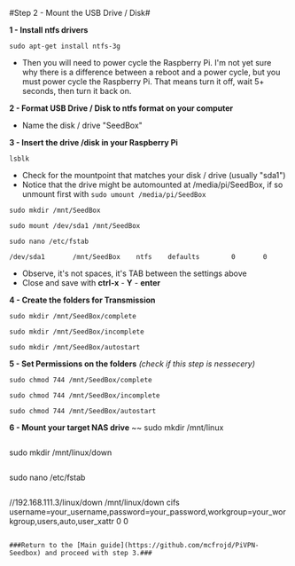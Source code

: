 #Step 2 - Mount the USB Drive / Disk#

**1 - Install ntfs drivers**
~~~
sudo apt-get install ntfs-3g
~~~
   * Then you will need to power cycle the Raspberry Pi. I'm not yet sure why there is a difference between a reboot and a power cycle, but you must power cycle the Raspberry Pi. That means turn it off, wait 5+ seconds, then turn it back on.

**2 - Format USB Drive / Disk to ntfs format on your computer**
   * Name the disk / drive "SeedBox"
   
**3 - Insert the drive /disk in your Raspberry Pi**
~~~
lsblk
~~~
   * Check for the mountpoint that matches your disk / drive (usually "sda1")
   * Notice that the drive might be automounted at /media/pi/SeedBox, if so unmount first with `sudo umount /media/pi/SeedBox`

~~~
sudo mkdir /mnt/SeedBox
~~~
~~~
sudo mount /dev/sda1 /mnt/SeedBox
~~~
~~~
sudo nano /etc/fstab
~~~
~~~
/dev/sda1       /mnt/SeedBox    ntfs    defaults        0       0
~~~
   * Observe, it's not spaces, it's TAB between the settings above
   * Close and save with **ctrl-x** - **Y** - **enter**

**4 - Create the folders for Transmission**
~~~
sudo mkdir /mnt/SeedBox/complete
~~~
~~~
sudo mkdir /mnt/SeedBox/incomplete
~~~
~~~
sudo mkdir /mnt/SeedBox/autostart
~~~
**5 - Set Permissions on the folders** *(check if this step is nessecery)*
~~~
sudo chmod 744 /mnt/SeedBox/complete
~~~
~~~
sudo chmod 744 /mnt/SeedBox/incomplete
~~~
~~~
sudo chmod 744 /mnt/SeedBox/autostart
~~~
**6 - Mount your target NAS drive**
~~
sudo mkdir /mnt/linux
~~~
~~~
sudo mkdir /mnt/linux/down
~~~
~~~
sudo nano /etc/fstab
~~~
~~~
//192.168.111.3/linux/down /mnt/linux/down cifs username=your_username,password=your_password,workgroup=your_workgroup,users,auto,user_xattr 0 0
~~~

###Return to the [Main guide](https://github.com/mcfrojd/PiVPN-Seedbox) and proceed with step 3.###
